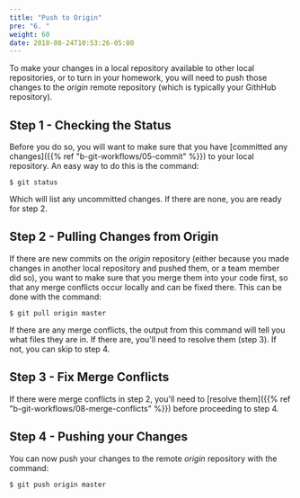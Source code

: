 ```yaml
---
title: "Push to Origin"
pre: "6. "
weight: 60
date: 2018-08-24T10:53:26-05:00
---
```

To make your changes in a local repository available to other local repositories, or to turn in your homework, you will need to push those changes to the _origin_ remote repository (which is typically your GithHub repository).

## Step 1 - Checking the Status
Before you do so, you will want to make sure that you have [committed any changes]({{% ref "b-git-workflows/05-commit" %}}) to your local repository.  An easy way to do this is the command:

```
$ git status
```

Which will list any uncommitted changes.  If there are none, you are ready for step 2.

## Step 2 - Pulling Changes from Origin
If there are new commits on the _origin_ repository (either because you made changes in another local repository and pushed them, or a team member did so), you want to make sure that you merge them into your code first, so that any merge conflicts occur locally and can be fixed there.  This can be done with the command:

```
$ git pull origin master
```

If there are any merge conflicts, the output from this command will tell you what files they are in.  If there are, you'll need to resolve them (step 3).  If not, you can skip to step 4.

## Step 3 - Fix Merge Conflicts
If there were merge conflicts in step 2, you'll need to [resolve them]({{% ref "b-git-workflows/08-merge-conflicts" %}}) before proceeding to step 4.

## Step 4 - Pushing your Changes
You can now push your changes to the remote _origin_ repository with the command:

```
$ git push origin master
```